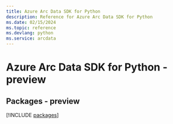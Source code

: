 ```yaml
---
title: Azure Arc Data SDK for Python
description: Reference for Azure Arc Data SDK for Python
ms.date: 02/15/2024
ms.topic: reference
ms.devlang: python
ms.service: arcdata
---
```

# Azure Arc Data SDK for Python - preview
## Packages - preview
[!INCLUDE [packages](arc-data-index.md)]